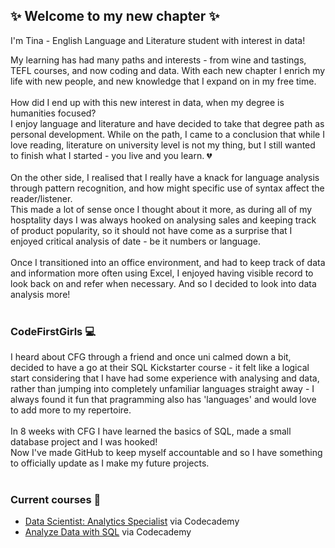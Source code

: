 ## ✨ Welcome to my new chapter ✨ 

I'm Tina - English Language and Literature student with interest in data!<br>

My learning has had many paths and interests - from wine and tastings, TEFL courses, and now coding and data. With each new chapter I enrich my life with new people, and new knowledge that I expand on in my free time.<br>
<br>
How did I end up with this new interest in data, when my degree is humanities focused?<br>
I enjoy language and literature and have decided to take that degree path as personal development. While on the path, I came to a conclusion that while I love reading, literature on university level is not my thing, but I still wanted to finish what I started - you live and you learn. 💔<br>
<br>
On the other side, I realised that I really have a knack for language analysis through pattern recognition, and how might specific use of syntax affect the reader/listener.<br>
This made a lot of sense once I thought about it more, as during all of my hosptality days I was always hooked on analysing sales and keeping track of product popularity, so it should not have come as a surprise that I enjoyed critical analysis of date - be it numbers or language.<br>
<br>
Once I transitioned into an office environment, and had to keep track of data and information more often using Excel, I enjoyed having visible record to look back on and refer when necessary. And so I decided to look into data analysis more!<br>
<br>

### CodeFirstGirls 💻

I heard about CFG through a friend and once uni calmed down a bit, decided to have a go at their SQL Kickstarter course - it felt like a logical start considering that I have had some experience with analysing and data, rather than jumping into completely unfamiliar languages straight away - I always found it fun that pragramming also has 'languages' and would love to add more to my repertoire. <br>
<br>
In 8 weeks with CFG I have learned the basics of SQL, made a small database project and I was hooked!<br>
Now I've made GitHub to keep myself accountable and so I have something to officially update as I make my future projects.<br>
<br>
### Current courses 📝
* [Data Scientist: Analytics Specialist](https://www.codecademy.com/career-journey/data-scientist-aly/) via Codecademy<br>
* [Analyze Data with SQL](https://www.codecademy.com/learn/paths/analyze-data-with-sql) via Codecademy<br>
